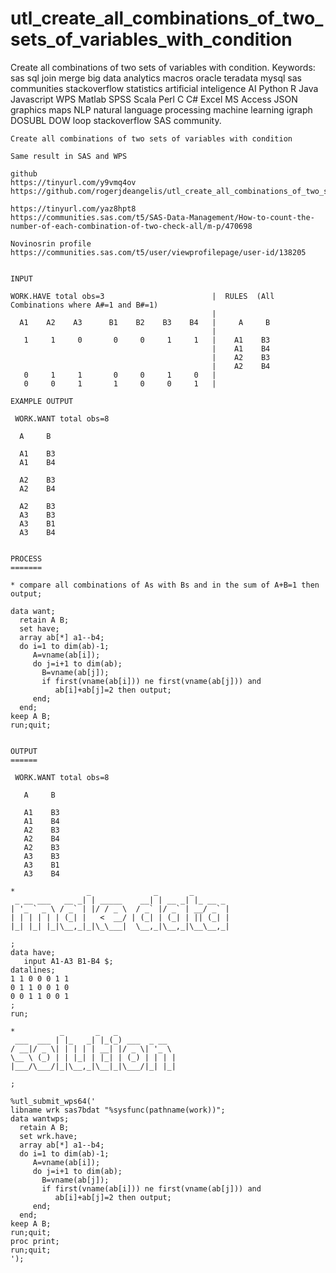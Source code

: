 # utl_create_all_combinations_of_two_sets_of_variables_with_condition
Create all combinations of two sets of variables with condition. Keywords: sas sql join merge big data analytics macros oracle teradata mysql sas communities stackoverflow statistics artificial inteligence AI Python R Java Javascript WPS Matlab SPSS Scala Perl C C# Excel MS Access JSON graphics maps NLP natural language processing machine learning igraph DOSUBL DOW loop stackoverflow SAS community.

    Create all combinations of two sets of variables with condition

    Same result in SAS and WPS

    github
    https://tinyurl.com/y9vmq4ov
    https://github.com/rogerjdeangelis/utl_create_all_combinations_of_two_sets_of_variables_with_condition

    https://tinyurl.com/yaz8hpt8
    https://communities.sas.com/t5/SAS-Data-Management/How-to-count-the-number-of-each-combination-of-two-check-all/m-p/470698

    Novinosrin profile
    https://communities.sas.com/t5/user/viewprofilepage/user-id/138205


    INPUT

    WORK.HAVE total obs=3                        |  RULES  (All Combinations where A#=1 and B#=1)
                                                 |
      A1    A2    A3      B1    B2    B3    B4   |     A     B
                                                 |
       1     1     0       0     0     1     1   |    A1    B3
                                                 |    A1    B4
                                                 |    A2    B3
                                                 |    A2    B4
       0     1     1       0     0     1     0   |
       0     0     1       1     0     0     1   |

    EXAMPLE OUTPUT

     WORK.WANT total obs=8

      A     B

      A1    B3
      A1    B4

      A2    B3
      A2    B4

      A2    B3
      A3    B3
      A3    B1
      A3    B4


    PROCESS
    =======

    * compare all combinations of As with Bs and in the sum of A+B=1 then output;

    data want;
      retain A B;
      set have;
      array ab[*] a1--b4;
      do i=1 to dim(ab)-1;
         A=vname(ab[i]);
         do j=i+1 to dim(ab);
           B=vname(ab[j]);
           if first(vname(ab[i])) ne first(vname(ab[j])) and
              ab[i]+ab[j]=2 then output;
         end;
      end;
    keep A B;
    run;quit;


    OUTPUT
    ======

     WORK.WANT total obs=8

       A     B

       A1    B3
       A1    B4
       A2    B3
       A2    B4
       A2    B3
       A3    B3
       A3    B1
       A3    B4

    *                _              _       _
     _ __ ___   __ _| | _____    __| | __ _| |_ __ _
    | '_ ` _ \ / _` | |/ / _ \  / _` |/ _` | __/ _` |
    | | | | | | (_| |   <  __/ | (_| | (_| | || (_| |
    |_| |_| |_|\__,_|_|\_\___|  \__,_|\__,_|\__\__,_|

    ;
    data have;
       input A1-A3 B1-B4 $;
    datalines;
    1 1 0 0 0 1 1
    0 1 1 0 0 1 0
    0 0 1 1 0 0 1
    ;
    run;

    *          _       _   _
     ___  ___ | |_   _| |_(_) ___  _ __
    / __|/ _ \| | | | | __| |/ _ \| '_ \
    \__ \ (_) | | |_| | |_| | (_) | | | |
    |___/\___/|_|\__,_|\__|_|\___/|_| |_|

    ;

    %utl_submit_wps64('
    libname wrk sas7bdat "%sysfunc(pathname(work))";
    data wantwps;
      retain A B;
      set wrk.have;
      array ab[*] a1--b4;
      do i=1 to dim(ab)-1;
         A=vname(ab[i]);
         do j=i+1 to dim(ab);
           B=vname(ab[j]);
           if first(vname(ab[i])) ne first(vname(ab[j])) and
              ab[i]+ab[j]=2 then output;
         end;
      end;
    keep A B;
    run;quit;
    proc print;
    run;quit;
    ');

